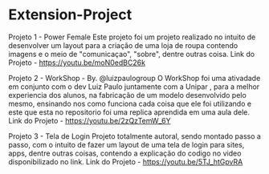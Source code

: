 # Extension-Project
Projeto 1 - Power Female
Este projeto foi um projeto realizado no intuito de desenvolver um layout para a criação de uma loja de roupa contendo imagens e o meio de "comunicaçao", "sobre", dentre outras coisa.
Link do Projeto - https://youtu.be/moN0edBC26k

Projeto 2 - WorkShop - By. @luizpaulogroup
O WorkShop foi uma ativadade em conjunto com o dev Luiz Paulo juntamente com a Unipar , para a melhor experiencia dos alunos, na fabricação de um modelo desenvolvido pelo mesmo, ensinando nos como funciona cada coisa que ele foi utilizando e este que esta no repositorio foi uma replica aprendida em uma aula dele.
Link do Projeto - https://youtu.be/2zQzTemW_6Y

Projeto 3 - Tela de Login
Projeto totalmente autoral, sendo montado passo a passo, com o intuito de fazer um layout de uma tela de login para sites, apps, dentre outras coisas, contendo a explicação do codigo no video disponibilizado no link.
Link do Projeto - https://youtu.be/5TJ_htGpvRA
